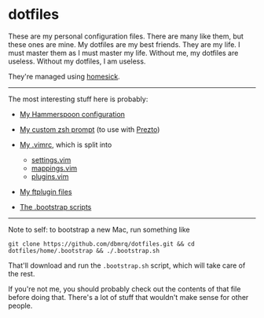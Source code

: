 # dotfiles

These are my personal configuration files. There are many like them, but these
ones are mine. My dotfiles are my best friends. They are my life. I must
master them as I must master my life. Without me, my dotfiles are useless.
Without my dotfiles, I am useless.

They're managed using
[homesick](https://github.com/technicalpickles/homesick).

---

The most interesting stuff here is probably:

- [My Hammerspoon configuration](https://github.com/dbmrq/dotfiles/tree/master/home/.hammerspoon)

- [My custom zsh prompt](https://github.com/dbmrq/dotfiles/tree/master/home/.zprezto/modules/prompt/functions) (to use with [Prezto](https://github.com/sorin-ionescu/prezto))

- [My .vimrc](https://github.com/dbmrq/dotfiles/blob/master/home/.vimrc),
which is split into 
    * [settings.vim](https://github.com/dbmrq/dotfiles/blob/master/home/.vim/settings.vim)
    * [mappings.vim](https://github.com/dbmrq/dotfiles/blob/master/home/.vim/mappings.vim)
    * [plugins.vim](https://github.com/dbmrq/dotfiles/blob/master/home/.vim/plugins.vim)

- [My ftplugin files](https://github.com/dbmrq/dotfiles/tree/master/home/.vim/ftplugin)

- [The .bootstrap scripts](https://github.com/dbmrq/dotfiles/tree/master/home/.bootstrap)

---

Note to self: to bootstrap a new Mac, run something like

    git clone https://github.com/dbmrq/dotfiles.git && cd dotfiles/home/.bootstrap && ./.bootstrap.sh

That'll download and run the `.bootstrap.sh` script, which will take care of
the rest.

If you're not me, you should probably check out the contents of that file before
doing that. There's a lot of stuff that wouldn't make sense for other people.

